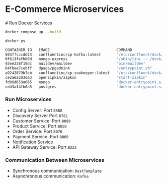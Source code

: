 # E-Commerce Microservices

# Run Docker Services

```sh
docker compose up --build
```

```sh
docker ps
```

```sh
CONTAINER ID   IMAGE                              COMMAND                  CREATED         STATUS                     PORTS                                            NAMES
503ffcccdd23   confluentinc/cp-kafka:latest       "/etc/confluent/dock…"   5 minutes ago   Up 5 minutes               0.0.0.0:9092->9092/tcp                           ms-kafka
0f613fefbb0d   mongo-express                      "/sbin/tini -- /dock…"   5 minutes ago   Up 5 minutes               0.0.0.0:8081->8081/tcp                           ms-mongo-express
45ee238f10dc   maildev/maildev                    "bin/maildev"            5 minutes ago   Up 5 minutes (unhealthy)   0.0.0.0:1025->1025/tcp, 0.0.0.0:1080->1080/tcp   ms-mail-dev
64fbee7cebff   dpage/pgadmin4                     "/entrypoint.sh"         5 minutes ago   Up 5 minutes               443/tcp, 0.0.0.0:5050->80/tcp                    ms-pgadmin
a9242879b7eb   confluentinc/cp-zookeeper:latest   "/etc/confluent/dock…"   5 minutes ago   Up 5 minutes               2888/tcp, 3888/tcp, 0.0.0.0:22181->2181/tcp      ms-zookeeper
ce2a6a203da3   openzipkin/zipkin                  "start-zipkin"           5 minutes ago   Up 5 minutes (healthy)     9410/tcp, 0.0.0.0:9411->9411/tcp                 ms-zipkin
fd06d659a065   mongo                              "docker-entrypoint.s…"   5 minutes ago   Up 5 minutes (healthy)     0.0.0.0:27017->27017/tcp                         ms-mongo-db
cdd3a14fb0a5   postgres                           "docker-entrypoint.s…"   5 minutes ago   Up 5 minutes               0.0.0.0:5432->5432/tcp                           ms-postgres-db
```

### Run Microservices

- Config Server: Port `8888`
- Discovery Server Port `8761`
- Customer Service: Port `8090`
- Product Service: Port `8050`
- Order Service: Port `8070`
- Payment Service: Port `8060`
- Notification Service
- API Gateway Service: Port `8222`

### Communication Between Microservices

- Synchronous communication: `RestTemplate`
- Asynchronous communication: `Kafka`
